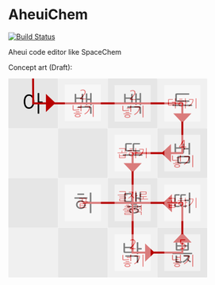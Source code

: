 # AheuiChem

[![Build Status](https://travis-ci.org/yoo2001818/AheuiChem.svg)](https://travis-ci.org/yoo2001818/AheuiChem)

Aheui code editor like SpaceChem

Concept art (Draft):

![Concept art](draft.png)
